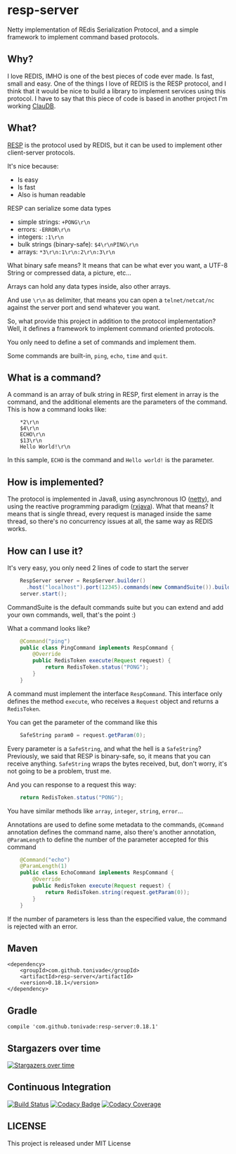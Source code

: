 # resp-server

Netty implementation of REdis Serialization Protocol, and a simple framework to implement command based protocols.

## Why?

I love REDIS, IMHO is one of the best pieces of code ever made. Is fast, small
and easy. One of the things I love of REDIS is the RESP protocol, and I think that
it would be nice to build a library to implement services using this protocol. I
have to say that this piece of code is based in another project I'm working 
[ClauDB](https://github.com/tonivade/claudb).

## What?

[RESP](http://redis.io/topics/protocol) is the protocol used by REDIS, but it
can be used to implement other client-server protocols.

It's nice because:

- Is easy
- Is fast
- Also is human readable

RESP can serialize some data types

- simple strings: `+PONG\r\n`
- errors: `-ERROR\r\n`
- integers: `:1\r\n`
- bulk strings (binary-safe): `$4\r\nPING\r\n`
- arrays: `*3\r\n:1\r\n:2\r\n:3\r\n`

What binary safe means? It means that can be what ever you want, a UTF-8 String
or compressed data, a picture, etc...

Arrays can hold any data types inside, also other arrays.

And use `\r\n` as delimiter, that means you can open a `telnet/netcat/nc` against
the server port and send whatever you want.

So, what provide this project in addition to the protocol implementation? Well,
it defines a framework to implement command oriented protocols.

You only need to define a set of commands and implement them.

Some commands are built-in, `ping`, `echo`, `time` and `quit`.

## What is a command?

A command is an array of bulk string in RESP, first element in array is the command, 
and the additional elements are the parameters of the command. This is how a command
looks like:

```
    *2\r\n
    $4\r\n
    ECHO\r\n
    $13\r\n
    Hello World!\r\n
```

In this sample, `ECHO` is the command and `Hello world!` is the parameter.

## How is implemented?

The protocol is implemented in Java8, using asynchronous IO ([netty](https://netty.io/)), and using the
reactive programming paradigm ([rxjava](http://www.rxjava.com/)). What that means? It means that is single
thread, every request is managed inside the same thread, so there's no concurrency
issues at all, the same way as REDIS works.

## How can I use it?

It's very easy, you only need 2 lines of code to start the server

```java
    RespServer server = RespServer.builder()
      .host("localhost").port(12345).commands(new CommandSuite()).build();
    server.start();
```

CommandSuite is the default commands suite but you can extend and add your own commands,
well, that's the point :)

What a command looks like?

```java
    @Command("ping")
    public class PingCommand implements RespCommand {
        @Override
        public RedisToken execute(Request request) {
            return RedisToken.status("PONG");
        }
    }
```
    
A command must implement the interface `RespCommand`. This interface only defines
the method `execute`, who receives a `Request` object and returns a `RedisToken`.

You can get the parameter of the command like this

```java
    SafeString param0 = request.getParam(0);
```
    
Every parameter is a `SafeString`, and what the hell is a `SafeString`? Previously,
we said that RESP is binary-safe, so, it means that you can receive anything. `SafeString`
wraps the bytes received, but, don't worry, it's not going to be a problem, trust me.

And you can response to a request this way:

```java
    return RedisToken.status("PONG");
```
    
You have similar methods like `array`, `integer`, `string`, `error`...

Annotations are used to define some metadata to the commands, `@Command` annotation
defines the command name, also there's another annotation, `@ParamLength` to define
the number of the parameter accepted for this command

```java
    @Command("echo")
    @ParamLength(1)
    public class EchoCommand implements RespCommand {
        @Override
        public RedisToken execute(Request request) {
            return RedisToken.string(request.getParam(0));
        }
    }
```
    
If the number of parameters is less than the especified value, the command
is rejected with an error.

## Maven

    <dependency>
        <groupId>com.github.tonivade</groupId>
        <artifactId>resp-server</artifactId>
        <version>0.18.1</version>
    </dependency>

## Gradle

    compile 'com.github.tonivade:resp-server:0.18.1'
    
## Stargazers over time

[![Stargazers over time](https://starchart.cc/tonivade/resp-server.svg)](https://starchart.cc/tonivade/resp-server)

## Continuous Integration

[![Build Status](https://api.travis-ci.org/tonivade/resp-server.svg?branch=master)](https://travis-ci.org/tonivade/resp-server)
[![Codacy Badge](https://api.codacy.com/project/badge/Grade/47b2b3213b7248eca911e4783ed6d031)](https://www.codacy.com/app/tonivade/resp-server?utm_source=github.com&amp;utm_medium=referral&amp;utm_content=tonivade/resp-server&amp;utm_campaign=Badge_Grade)
[![Codacy Coverage](https://api.codacy.com/project/badge/Coverage/47b2b3213b7248eca911e4783ed6d031)](https://www.codacy.com/app/tonivade/resp-server?utm_source=github.com&utm_medium=referral&utm_content=tonivade/resp-server&utm_campaign=Badge_Coverage)

## LICENSE

This project is released under MIT License
